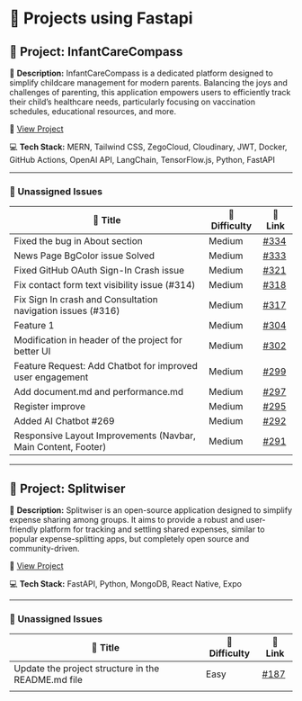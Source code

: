 # 🚀 Projects using Fastapi

## 📌 Project: InfantCareCompass

📝 **Description:** InfantCareCompass is a dedicated platform designed to simplify childcare management for modern parents. Balancing the joys and challenges of parenting, this application empowers users to efficiently track their child’s healthcare needs, particularly focusing on vaccination schedules, educational resources, and more.

🔗 [View Project](https://github.com/Amarjha01/InfantCareCompass)

💻 **Tech Stack:** MERN, Tailwind CSS, ZegoCloud, Cloudinary, JWT, Docker, GitHub Actions, OpenAI API, LangChain, TensorFlow.js, Python, FastAPI

---

### 🐛 Unassigned Issues

| 🔖 Title | 🎯 Difficulty | 🔗 Link |
|----------|----------------|---------|
| Fixed the bug in About section | Medium | [#334](https://github.com/Amarjha01/InfantCareCompass/pull/334) |
| News Page BgColor issue Solved | Medium | [#333](https://github.com/Amarjha01/InfantCareCompass/pull/333) |
| Fixed GitHub OAuth Sign-In Crash issue | Medium | [#321](https://github.com/Amarjha01/InfantCareCompass/pull/321) |
| Fix contact form text visibility issue (#314) | Medium | [#318](https://github.com/Amarjha01/InfantCareCompass/pull/318) |
| Fix Sign In crash and Consultation navigation issues (#316) | Medium | [#317](https://github.com/Amarjha01/InfantCareCompass/pull/317) |
| Feature 1 | Medium | [#304](https://github.com/Amarjha01/InfantCareCompass/pull/304) |
| Modification in header of the project for better UI | Medium | [#302](https://github.com/Amarjha01/InfantCareCompass/pull/302) |
| Feature Request: Add Chatbot for improved user engagement | Medium | [#299](https://github.com/Amarjha01/InfantCareCompass/issues/299) |
| Add document.md and performance.md | Medium | [#297](https://github.com/Amarjha01/InfantCareCompass/issues/297) |
| Register improve | Medium | [#295](https://github.com/Amarjha01/InfantCareCompass/pull/295) |
| Added AI Chatbot #269 | Medium | [#292](https://github.com/Amarjha01/InfantCareCompass/pull/292) |
| Responsive Layout Improvements (Navbar, Main Content, Footer) | Medium | [#291](https://github.com/Amarjha01/InfantCareCompass/pull/291) |

---

## 📌 Project: Splitwiser

📝 **Description:** Splitwiser is an open-source application designed to simplify expense sharing among groups. It aims to provide a robust and user-friendly platform for tracking and settling shared expenses, similar to popular expense-splitting apps, but completely open source and community-driven.

🔗 [View Project](https://github.com/Devasy23/splitwiser)

💻 **Tech Stack:** FastAPI, Python, MongoDB, React Native, Expo

---

### 🐛 Unassigned Issues

| 🔖 Title | 🎯 Difficulty | 🔗 Link |
|----------|----------------|---------|
| Update the project structure in the README.md file | Easy | [#187](https://github.com/Devasy23/splitwiser/issues/187) |
| <title>Would like to implement CSS styling for better UI/UX | Easy | [#181](https://github.com/Devasy23/splitwiser/issues/181) |
| <title>Add Pull Request (PR) Template | Easy | [#177](https://github.com/Devasy23/splitwiser/issues/177) |
| <title> | Easy | [#156](https://github.com/Devasy23/splitwiser/issues/156) |
| Docs : Add Table of Contents in README | Easy | [#143](https://github.com/Devasy23/splitwiser/issues/143) |
| pre-commit autoupdate | Medium | [#174](https://github.com/Devasy23/splitwiser/pull/174) |
| Ft/firebase storage workflow | Medium | [#157](https://github.com/Devasy23/splitwiser/pull/157) |
| Refactor backend services to reduce technical debt | Medium | [#151](https://github.com/Devasy23/splitwiser/pull/151) |
| API documentation | Medium | [#149](https://github.com/Devasy23/splitwiser/pull/149) |
| Implement theming with react-native-paper and navigation enhancements | Medium | [#148](https://github.com/Devasy23/splitwiser/pull/148) |
| Fix preview workflow for forks | Medium | [#146](https://github.com/Devasy23/splitwiser/pull/146) |
| Feature/google signin | Medium | [#139](https://github.com/Devasy23/splitwiser/pull/139) |
| Add Google authentication and EAS preview patches | Medium | [#133](https://github.com/Devasy23/splitwiser/pull/133) |
| Add Google Sign-Up Integration to main | Medium | [#132](https://github.com/Devasy23/splitwiser/pull/132) |

---

## 📌 Project: AlgoLab-Learn Ml algos Visually 

📝 **Description:** AlgoLab is an open-source project built to help students, developers, and enthusiasts understand Machine Learning algorithms through visual and interactive demonstrations.  Whether you're a beginner curious about how KNN or Decision Trees work, or someone who learns better by seeing algorithms in action, AlgoLab is for you.

🔗 [View Project](https://github.com/manasvi-0/AlgoLab)

💻 **Tech Stack:** FastAPI, Uvicorn, Scikit-learn, Pandas, NumPy, Matplotlib, Seaborn, Python

---

### 🐛 Unassigned Issues

| 🔖 Title | 🎯 Difficulty | 🔗 Link |
|----------|----------------|---------|
| Update README file | Medium | [#55](https://github.com/manasvi-0/AlgoLab/issues/55) |
| Feature Request: Visualising the effect of various kernels in a Convolutional Neural Network | Medium | [#49](https://github.com/manasvi-0/AlgoLab/issues/49) |
| Documentation | Medium | [#48](https://github.com/manasvi-0/AlgoLab/issues/48) |
| Feature Request: Interactive ANN Playground for Custom Training & Visualization | Medium | [#47](https://github.com/manasvi-0/AlgoLab/issues/47) |
| Feature Request: Add a Section to Visualize and Train TimeSeries Forecasting Data | Medium | [#46](https://github.com/manasvi-0/AlgoLab/issues/46) |
| Feature Request: Add a Section to Visualize Data Preprocessing for ML Algorithms | Medium | [#41](https://github.com/manasvi-0/AlgoLab/issues/41) |
| Added KMeans and DBSCAN clustering with Streamlit UI and docs | Medium | [#29](https://github.com/manasvi-0/AlgoLab/pull/29) |
| Linear and Logistic Regression | Medium | [#16](https://github.com/manasvi-0/AlgoLab/pull/16) |
| Updated the Contributors.md file | Medium | [#6](https://github.com/manasvi-0/AlgoLab/issues/6) |

---

## 📌 Project: Placify : "Smarter Placements. Sharper Talent."

📝 **Description:** Placify is an AI-driven recruitment and skill-assessment platform designed to transform campus placements and early-career hiring. It streamlines over 60–70% of the traditional recruitment process by automating resume screening, conducting adaptive assessments, and generating actionable feedback for students, colleges, and companies.

Placify serves three primary stakeholders — students, colleges, and recruiters — by bridging the gap between industry expectations and candidate readiness.

🔗 [View Project](https://github.com/MonishRaman/Placify-Smarter-Placements.-Sharper-Talent.-.git)

💻 **Tech Stack:** React.js, Tailwind CSS, Node.js, Express, Python, Flask, FastAPI, OpenAI, HuggingFace Transformers, spaCy, NLTK, MongoDB, Netlify, Render, Railway, JWT, Helmet.js, Recharts, Chart.js

---

### 🐛 Unassigned Issues

| 🔖 Title | 🎯 Difficulty | 🔗 Link |
|----------|----------------|---------|
| feat: functional add new goal btn | Medium | [#705](https://github.com/MonishRaman/Placify-Smarter_Placements-Sharper_Talent/pull/705) |
| feat: Dynamic settings page | Medium | [#704](https://github.com/MonishRaman/Placify-Smarter_Placements-Sharper_Talent/pull/704) |
| feat: Fixed issues in settings page | Medium | [#703](https://github.com/MonishRaman/Placify-Smarter_Placements-Sharper_Talent/pull/703) |
| EmployeeForm - Enhanced Form with email validation, password strength meter, and match indicators | Medium | [#702](https://github.com/MonishRaman/Placify-Smarter_Placements-Sharper_Talent/pull/702) |
| bonus points | Medium | [#421](https://github.com/MonishRaman/Placify-Smarter_Placements-Sharper_Talent/issues/421) |

---

## 📌 Project: Orthoplay - Spell. Guess. Learn

📝 **Description:** Orthoplay is an interactive voice-based word learning game designed to make vocabulary building fun and engaging. The game challenges players with spoken words accompanied by descriptive hints in text. Players must guess the word by identifying the number of letters and gradually unveiling the correct spelling through intuitive, game-based mechanics.

🔗 [View Project](https://github.com/whyvineet/orthoplay)

💻 **Tech Stack:** Python, JavaScript, React.js, FastAPI

---

### 🐛 Unassigned Issues

| 🔖 Title | 🎯 Difficulty | 🔗 Link |
|----------|----------------|---------|
| Thematic vocabulary | Medium | [#95](https://github.com/whyvineet/orthoplay/issues/95) |
| Suggestion to improve Dashboard layout | Medium | [#94](https://github.com/whyvineet/orthoplay/issues/94) |
| Add Difficulty Levels (Easy/Medium/Hard) to  Game | Medium | [#93](https://github.com/whyvineet/orthoplay/issues/93) |
| Added Play Again and Go Home buttons for improved user experience | Medium | [#92](https://github.com/whyvineet/orthoplay/pull/92) |
| Enhance the Footer design. | Medium | [#90](https://github.com/whyvineet/orthoplay/issues/90) |
| Improve Hompage  Layout | Medium | [#89](https://github.com/whyvineet/orthoplay/issues/89) |
| Updated Readme | Medium | [#81](https://github.com/whyvineet/orthoplay/issues/81) |
| Add Timed Challenge Mode with Countdown and Scoring | Medium | [#73](https://github.com/whyvineet/orthoplay/pull/73) |
| Add Points-Based Scoring to Improve Gameplay | Medium | [#69](https://github.com/whyvineet/orthoplay/pull/69) |
| feat: add difficulty level popup options(Easy,Medium,Hard) | Medium | [#41](https://github.com/whyvineet/orthoplay/pull/41) |
| fix: spacing, responsivness and footer background color | Medium | [#29](https://github.com/whyvineet/orthoplay/pull/29) |

---

## 📌 Project: OptiBlogAi

📝 **Description:** OptiBlogAi is an open-source AI system that generates high-quality, SEO-optimized blog content through a multi-phase content production pipeline. By scraping top-ranking content, generating original articles with LLMs, and implementing a rigorous quality assessment loop, OptiBlogAi produces content engineered for search engine visibility and reader engagement.
 
 Core Innovation: OptiBlogAi's unique breakeven assessment loop ensures content meets quality thresholds before publication, combining AI generation with SEO science to create content that ranks.

🔗 [View Project](https://github.com/solve-ease/OptiBlogAi)

💻 **Tech Stack:** Python 3.10+, FastAPI, LangGraph, Groq, Gemini, Playwright, BeautifulSoup, NLTK, Docker

---

### 🐛 Unassigned Issues

| 🔖 Title | 🎯 Difficulty | 🔗 Link |
|----------|----------------|---------|
| deps(deps): bump cachetools from 5.5.2 to 6.2.1 | Medium | [#124](https://github.com/solve-ease/OptiBlogAi/pull/124) |
| docker(deps): bump python from 3.12-slim to 3.14-slim | Medium | [#123](https://github.com/solve-ease/OptiBlogAi/pull/123) |
| deps(deps): bump lucide-react from 0.525.0 to 0.545.0 in /optiblogai-site | Medium | [#122](https://github.com/solve-ease/OptiBlogAi/pull/122) |
| ci(deps): bump github/codeql-action from 3 to 4 | Medium | [#121](https://github.com/solve-ease/OptiBlogAi/pull/121) |
| deps(deps-dev): bump @types/node from 20.19.8 to 24.7.2 in /optiblogai-site | Medium | [#120](https://github.com/solve-ease/OptiBlogAi/pull/120) |
| deps(deps): bump framer-motion from 12.23.6 to 12.23.24 in /optiblogai-site | Medium | [#119](https://github.com/solve-ease/OptiBlogAi/pull/119) |
| deps(deps): bump certifi from 2025.1.31 to 2025.10.5 | Medium | [#118](https://github.com/solve-ease/OptiBlogAi/pull/118) |
| deps(deps-dev): bump typescript from 5.8.3 to 5.9.3 in /optiblogai-site | Medium | [#117](https://github.com/solve-ease/OptiBlogAi/pull/117) |
| deps(deps-dev): bump eslint from 9.31.0 to 9.37.0 in /optiblogai-site | Medium | [#116](https://github.com/solve-ease/OptiBlogAi/pull/116) |
| deps(deps): bump beautifulsoup4 from 4.13.3 to 4.14.2 | Medium | [#114](https://github.com/solve-ease/OptiBlogAi/pull/114) |
| deps(deps-dev): bump eslint-config-next from 15.4.1 to 15.5.4 in /optiblogai-site | Medium | [#113](https://github.com/solve-ease/OptiBlogAi/pull/113) |
| deps(deps): bump next from 15.4.1 to 15.5.4 in /optiblogai-site | Medium | [#111](https://github.com/solve-ease/OptiBlogAi/pull/111) |
| deps(deps): bump lxml from 5.3.2 to 6.0.2 | Medium | [#106](https://github.com/solve-ease/OptiBlogAi/pull/106) |
| deps(deps): bump soupsieve from 2.6 to 2.8 | Medium | [#99](https://github.com/solve-ease/OptiBlogAi/pull/99) |
| deps(deps): bump google-ai-generativelanguage from 0.6.15 to 0.7.0 | Medium | [#97](https://github.com/solve-ease/OptiBlogAi/pull/97) |
| deps(deps): bump playwright from 1.53.0 to 1.55.0 | Medium | [#95](https://github.com/solve-ease/OptiBlogAi/pull/95) |
| ci(deps): bump actions/setup-python from 5 to 6 | Medium | [#93](https://github.com/solve-ease/OptiBlogAi/pull/93) |
| ci(deps): bump actions/setup-node from 4 to 5 | Medium | [#92](https://github.com/solve-ease/OptiBlogAi/pull/92) |
| deps(deps): bump typing-extensions from 4.13.2 to 4.15.0 | Medium | [#90](https://github.com/solve-ease/OptiBlogAi/pull/90) |
| SITE ENHANCEMENT | Medium | [#89](https://github.com/solve-ease/OptiBlogAi/issues/89) |
| ⬇️ Feature Request: Scroll to Bottom Button | Medium | [#88](https://github.com/solve-ease/OptiBlogAi/issues/88) |
| deps(deps): bump requests from 2.32.3 to 2.32.5 | Medium | [#81](https://github.com/solve-ease/OptiBlogAi/pull/81) |
| ci(deps): bump actions/checkout from 4 to 5 | Medium | [#79](https://github.com/solve-ease/OptiBlogAi/pull/79) |
| Broken Links in Footer Navigation #41 | Medium | [#77](https://github.com/solve-ease/OptiBlogAi/pull/77) |
| Added Contact Us Page | Medium | [#76](https://github.com/solve-ease/OptiBlogAi/pull/76) |
| deps(deps): bump react and @types/react in /optiblogai-site | Medium | [#62](https://github.com/solve-ease/OptiBlogAi/pull/62) |
| deps(deps): bump react-dom and @types/react-dom in /optiblogai-site | Medium | [#61](https://github.com/solve-ease/OptiBlogAi/pull/61) |
| deps(deps): bump @types/mermaid from 9.1.0 to 9.2.0 in /optiblogai-site | Medium | [#59](https://github.com/solve-ease/OptiBlogAi/pull/59) |

---

## 📌 Project: Retail with purpose: Building a sustainable and responsible future

📝 **Description:** Sustainability is no longer an optionit a necessity. As consumers demand more eco-conscious choices, retailers must reimagine their operations to reduce waste, lower carbon footprints and create a more responsible supply chain. From sustainable sourcing and eco-friendly packaging to energy-efficient store designs and AI-driven waste reduction, innovation is transforming how businesses operate while ensuring long-term environmental and economic benefits.
 
 Walmart is at the forefront of this shift, leveraging AI to optimize supply chains and minimize waste. Their collaboration with GreenPod Labs is revolutionizing the way fresh produce is stored and transported, extending shelf life and significantly reducing food waste. These AI-powered strategies are ensuring fresher products, less spoilage and a more efficient distribution process, setting a new standard for sustainability in retail. Read more here.
 
 Beyond food sustainability, retailers are embracing circular economy models, closed-loop recycling systems and smart energy management to reduce emissions and drive impact at scale. The future of retail is not just about selling productsit about creating a positive, lasting impact on the planet and society.
 
 Think of solutions that retail businesses can leverage to push the boundaries of sustainability. Can your ideas lead to innovations in green logistics, zero-waste supply chains, ethical sourcing or carbon-neutral retail operations? Think beyond today solutions and help shape a smarter, greener and more responsible future for retail.

🔗 [View Project](https://github.com/Gssoc-2025/co-supply-ai/tree/main)

💻 **Tech Stack:** Python 3.11, FastAPI, PostgreSQL, PostGIS, Hyperledger Fabric, PyTorch, Prophet, Google OR-Tools, YOLOv8, Kafka, MQTT, Redis, TypeScript, Next.js 14, Tailwind CSS, Recharts, Docker Compose, GitHub Actions, AWS EKS, Terraform

---

### 🐛 Unassigned Issues

| 🔖 Title | 🎯 Difficulty | 🔗 Link |
|----------|----------------|---------|
| Enhance Documentation: Improve README.md and Add requirements.txt for ML Model | Medium | [#7](https://github.com/Gssoc-2025/co-supply-ai/issues/7) |
| Work on ML model , and Python contribution | Medium | [#6](https://github.com/Gssoc-2025/co-supply-ai/issues/6) |
| Add contributing.md in the repo | Medium | [#5](https://github.com/Gssoc-2025/co-supply-ai/issues/5) |
| Work on ML Model for GreenScore | Medium | [#4](https://github.com/Gssoc-2025/co-supply-ai/issues/4) |
| Suggestion: Add a CONTRIBUTING.md File to project | Medium | [#3](https://github.com/Gssoc-2025/co-supply-ai/issues/3) |
| Suggestion: Add Code Of Conduct File to project | Medium | [#2](https://github.com/Gssoc-2025/co-supply-ai/issues/2) |
| 🚫 License Missing from Repository | Medium | [#1](https://github.com/Gssoc-2025/co-supply-ai/issues/1) |

---

## 📌 Project: NEXUS.DAWN Emotional Intelligence OS

📝 **Description:** NEXUS.DAWN is a futuristic open-source emotional intelligence operating system designed for immersive, AI-driven interactions. It combines voice AI, facial emotion detection, quantum computing metaphors, and blockchain identity into a self-evolving digital assistant platform. The system features a modular architecture, immersive UI (Three.js + React), secure backend, and emotional intelligence engine enabling contributors to explore AI, Web3, and system design in one unified ecosystem.

🔗 [View Project](https://github.com/kunal0297/Nexus_dawn.git)

💻 **Tech Stack:** React, TypeScript, Tailwind CSS, Three.js, Zustand, FastAPI, Python, OpenAI, ElevenLabs, Docker, FHIR, WebRTC, Gemini, Blockchain, ZK, Smart Contracts

---

### 🐛 Unassigned Issues

| 🔖 Title | 🎯 Difficulty | 🔗 Link |
|----------|----------------|---------|
| Add Clear Setup and Contribution Instructions to README | Medium | [#13](https://github.com/kunal0297/Nexus_dawn/issues/13) |
| Added Contributing.md | Medium | [#12](https://github.com/kunal0297/Nexus_dawn/pull/12) |
| Add a CONTRIBUTING.md file for better onboarding #8 | Medium | [#11](https://github.com/kunal0297/Nexus_dawn/pull/11) |
| Added Code of Conduct | Medium | [#4](https://github.com/kunal0297/Nexus_dawn/pull/4) |

---

## 📌 Project: Synapse

📝 **Description:** Synapse is an AI-powered development assistant designed to help developers plan, generate, and manage code for software projects. It leverages advanced AI models to automate requirement analysis, task planning, code generation, and integrates with GitHub for seamless project management. The platform features a modern, responsive UI, in-browser code editing, and real-time collaboration tools, making it ideal for contributors of all skill levels.

🔗 [View Project](https://github.com/skdas20/Synapse)

💻 **Tech Stack:** HTML5, CSS3, JavaScript, Python, FastAPI, MongoDB, Google Gemini API, Render, GitHub Actions, PyGithub, python-dotenv, requests, httpx

---

### 🐛 Unassigned Issues

| 🔖 Title | 🎯 Difficulty | 🔗 Link |
|----------|----------------|---------|
| Fix Sidebar Closing Animation & State Toggle | Easy | [#15](https://github.com/skdas20/Synapse/issues/15) |
| 🎨 Add Theme Customization and Dark Mode | Easy | [#11](https://github.com/skdas20/Synapse/issues/11) |
| 🌍 Add Multi-Language Support (i18n) | Easy | [#9](https://github.com/skdas20/Synapse/issues/9) |
| 🧪 Add Comprehensive Testing Suite | Easy | [#8](https://github.com/skdas20/Synapse/issues/8) |
| 📚 Improve API Documentation with Examples | Easy | [#5](https://github.com/skdas20/Synapse/issues/5) |
| 🎨 Improve Mobile Responsiveness | Easy | [#1](https://github.com/skdas20/Synapse/issues/1) |
| security: untrack .env | Medium | [#18](https://github.com/skdas20/Synapse/pull/18) |
| Fix: Sidebar collapse on mobile, responsive modals, improved spacing | Medium | [#13](https://github.com/skdas20/Synapse/pull/13) |
| 📱 Create Progressive Web App (PWA) | Medium | [#10](https://github.com/skdas20/Synapse/issues/10) |
| ⚡ Optimize Performance and Add Caching | Hard | [#7](https://github.com/skdas20/Synapse/issues/7) |
| 🔒 Add Authentication and User Management | Hard | [#6](https://github.com/skdas20/Synapse/issues/6) |
| 📝 Add In-Browser Code Editor | Hard | [#3](https://github.com/skdas20/Synapse/issues/3) |
| Add Input Validation and Error Handling | Hard | [#2](https://github.com/skdas20/Synapse/issues/2) |

---

## 📌 Project: Dora-AI-Powered-Virtual-Personal-Assistant

📝 **Description:** DORA is your AI-powered productivity companion designed to simplify your daily life. From task automation to smart reminders and intelligent information search, DORA leverages Generative AI, LLMs, RAG, and Agentic AI to bring you a truly smart virtual assistant experience.

🔗 [View Project](https://github.com/codervivek5/DORA-AI-Powered-Virtual-Personal-Assistant)

💻 **Tech Stack:** React, Python, FastAPI, Pinecone DB, LangChain, LangGraph, CrewAI, Eleven Lab, Firebase, Tailwind CSS, JavaScript

---

### 🐛 Unassigned Issues

| 🔖 Title | 🎯 Difficulty | 🔗 Link |
|----------|----------------|---------|
| chat-based task scheduling that automatically adds to Google Calendar | Medium | [#23](https://github.com/codervivek5/DORA-AI-Powered-Virtual-Personal-Assistant/issues/23) |

---

